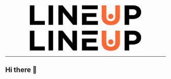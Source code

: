 <br>

<p align="center">
  <img src="https://github.com/l1neup/.github/blob/main/lineup-logo-full-dark.svg#gh-light-mode-only" width="350">  
</p>
<p align="center">
  <img src="https://github.com/l1neup/.github/blob/main/lineup-logo-full-dark.svg#gh-dark-mode-only" width="350">
</p>

<hr>

## Hi there 👋

<!--

**Here are some ideas to get you started:**

🙋‍♀️ A short introduction - what is your organization all about?
🌈 Contribution guidelines - how can the community get involved?
👩‍💻 Useful resources - where can the community find your docs? Is there anything else the community should know?
🍿 Fun facts - what does your team eat for breakfast?
🧙 Remember, you can do mighty things with the power of [Markdown](https://docs.github.com/github/writing-on-github/getting-started-with-writing-and-formatting-on-github/basic-writing-and-formatting-syntax)
-->
